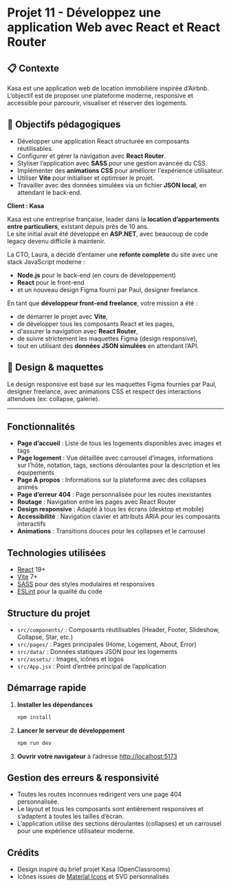 # Projet 11 -  Développez une application Web avec React et React Router

## 📋 Contexte

Kasa est une application web de location immobilière inspirée d’Airbnb. L’objectif est de proposer une plateforme moderne, responsive et accessible pour parcourir, visualiser et réserver des logements.

## 🎯 Objectifs pédagogiques

- Développer une application React structurée en composants réutilisables.
- Configurer et gérer la navigation avec **React Router**.
- Styliser l’application avec **SASS** pour une gestion avancée du CSS.
- Implémenter des **animations CSS** pour améliorer l'expérience utilisateur.
- Utiliser **Vite** pour initialiser et optimiser le projet.
- Travailler avec des données simulées via un fichier **JSON local**, en attendant le back-end.

**Client : Kasa**

Kasa est une entreprise française, leader dans la **location d’appartements entre particuliers**, existant depuis près de 10 ans.  
Le site initial avait été développé en **ASP.NET**, avec beaucoup de code legacy devenu difficile à maintenir.

La CTO, Laura, a décidé d’entamer une **refonte complète** du site avec une stack JavaScript moderne :
- **Node.js** pour le back-end (en cours de développement)
- **React** pour le front-end
- et un nouveau design Figma fourni par Paul, designer freelance.

En tant que **développeur front-end freelance**, votre mission a été :
- de démarrer le projet avec **Vite**,
- de développer tous les composants React et les pages,
- d'assurer la navigation avec **React Router**,
- de suivre strictement les maquettes Figma (design responsive),
- tout en utilisant des **données JSON simulées** en attendant l’API.

## 🎨 Design & maquettes
Le design responsive est basé sur les maquettes Figma fournies par Paul, designer freelance, avec animations CSS et respect des interactions attendues (ex: collapse, galerie).

---


## Fonctionnalités

- **Page d’accueil** : Liste de tous les logements disponibles avec images et tags
- **Page logement** : Vue détaillée avec carrousel d’images, informations sur l’hôte, notation, tags, sections déroulantes pour la description et les équipements
- **Page À propos** : Informations sur la plateforme avec des collapses animés
- **Page d’erreur 404** : Page personnalisée pour les routes inexistantes
- **Routage** : Navigation entre les pages avec React Router
- **Design responsive** : Adapté à tous les écrans (desktop et mobile)
- **Accessibilité** : Navigation clavier et attributs ARIA pour les composants interactifs
- **Animations** : Transitions douces pour les collapses et le carrousel

## Technologies utilisées

- [React](https://react.dev/) 19+
- [Vite](https://vitejs.dev/) 7+
- [SASS](https://sass-lang.com/) pour des styles modulaires et responsives
- [ESLint](https://eslint.org/) pour la qualité du code

## Structure du projet

- `src/components/` : Composants réutilisables (Header, Footer, Slideshow, Collapse, Star, etc.)
- `src/pages/` : Pages principales (Home, Logement, About, Error)
- `src/data/` : Données statiques JSON pour les logements
- `src/assets/` : Images, icônes et logos
- `src/App.jsx` : Point d’entrée principal de l’application

## Démarrage rapide

1. **Installer les dépendances**
   ```bash
   npm install
   ```
2. **Lancer le serveur de développement**
   ```bash
   npm run dev
   ```
3. **Ouvrir votre navigateur** à l’adresse [http://localhost:5173](http://localhost:5173)

## Gestion des erreurs & responsivité

- Toutes les routes inconnues redirigent vers une page 404 personnalisée.
- Le layout et tous les composants sont entièrement responsives et s’adaptent à toutes les tailles d’écran.
- L’application utilise des sections déroulantes (collapses) et un carrousel pour une expérience utilisateur moderne.

## Crédits

- Design inspiré du brief projet Kasa (OpenClassrooms)
- Icônes issues de [Material Icons](https://fonts.google.com/icons) et SVG personnalisés
